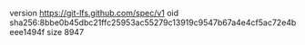 version https://git-lfs.github.com/spec/v1
oid sha256:8bbe0b45dbc21ffc25953ac55279c13919c9547b67a4e4cf5ac72e4beee1494f
size 8947
